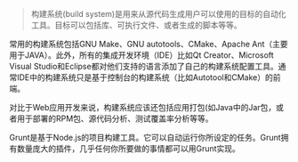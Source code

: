 > 构建系统(build system)是用来从源代码生成用户可以使用的目标的自动化工具。目标可以包括库、可执行文件、或者生成的脚本等等。

常用的构建系统包括GNU Make、GNU autotools、CMake、Apache Ant（主要用于JAVA）。此外，所有的集成开发环境（IDE）比如Qt Creator、Microsoft Visual Studio和Eclipse都对他们支持的语言添加了自己的构建系统配置工具。通常IDE中的构建系统只是基于控制台的构建系统（比如Autotool和CMake）的前端。

对比于Web应用开发来说，构建系统应该还包括应用打包(如Java中的Jar包，或者用于部署的RPM包、源代码分析、测试覆盖率分析等等。
 

Grunt是基于Node.js的项目构建工具。它可以自动运行你所设定的任务。Grunt拥有数量庞大的插件，几乎任何你所要做的事情都可以用Grunt实现。

